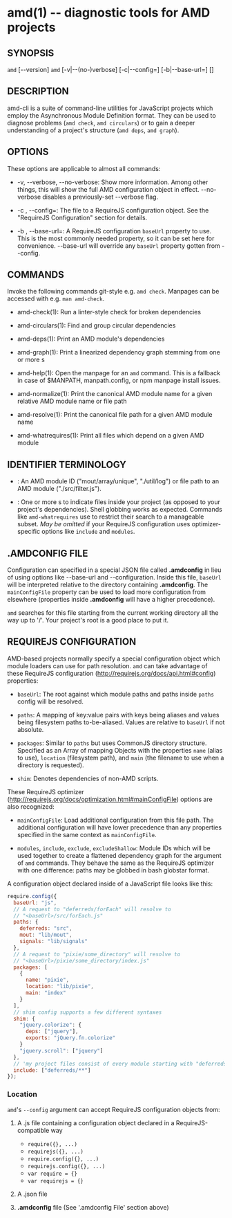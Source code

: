 amd(1) -- diagnostic tools for AMD projects
===========================================


SYNOPSIS
--------

`amd` [--version]
`amd` <command> [-v|--(no-)verbose] [-c|--config=<path>] [-b|--base-url=<url>]
      [<command-args>]


DESCRIPTION
-----------

amd-cli is a suite of command-line utilities for JavaScript projects which
employ the Asynchronous Module Definition format. They can be used to diagnose
problems (`amd check`, `amd circulars`) or to gain a deeper understanding of a
project's structure (`amd deps`, `amd graph`).


OPTIONS
-------

These options are applicable to almost all commands:

* -v, --verbose, --no-verbose:
  Show more information. Among other things, this will show the full AMD
  configuration object in effect. --no-verbose disables a previously-set
  --verbose flag.

* -c <path>, --config=<path>:
  The file <path> to a RequireJS configuration object. See the "RequireJS
  Configuration" section for details.

* -b <path>, --base-url=<path>:
  A RequireJS configuration `baseUrl` property to use. This is the most
  commonly needed property, so it can be set here for convenience. --base-url
  will override any `baseUrl` property gotten from --config.


COMMANDS
--------

Invoke the following commands git-style e.g. `amd check`. Manpages can be
accessed with e.g. `man amd-check`.

* amd-check(1):
  Run a linter-style check for broken dependencies

* amd-circulars(1):
  Find and group circular dependencies

* amd-deps(1):
  Print an AMD module's dependencies

* amd-graph(1):
  Print a linearized dependency graph stemming from one or more <module>s

* amd-help(1):
  Open the manpage for an `amd` command. This is a fallback in case of
  $MANPATH, manpath.config, or npm manpage install issues.

* amd-normalize(1):
  Print the canonical AMD module name for a given relative AMD module name or
  file path

* amd-resolve(1):
  Print the canonical file path for a given AMD module name

* amd-whatrequires(1):
  Print all files which depend on a given AMD module


IDENTIFIER TERMINOLOGY
----------------------

* <module>:
  An AMD module ID ("mout/array/unique", "./util/log") or file path to an AMD
  module ("./src/filter.js").

* <pool>:
  One or more <module>s to indicate files inside your project (as opposed to
  your project's dependencies). Shell globbing works as expected. Commands like
  `amd-whatrequires` use <pool> to restrict their search to a manageable
  subset. *May be omitted* if your RequireJS configuration uses
  optimizer-specific options like `include` and `modules`.


.AMDCONFIG FILE
---------------

Configuration can specified in a special JSON file called **.amdconfig** in
lieu of using options like --base-url and --configuration. Inside this file,
`baseUrl` will be interpreted relative to the directory containing
**.amdconfig**. The `mainConfigFile` property can be used to load more
configuration from elsewhere (properties inside **.amdconfig** will have a
higher precedence).

`amd` searches for this file starting from the current working directory all
the way up to '/'.  Your project's root is a good place to put it.


REQUIREJS CONFIGURATION
-----------------------

AMD-based projects normally specify a special configuration object which module
loaders can use for path resolution. `amd` can take advantage of these
RequireJS configuration (http://requirejs.org/docs/api.html#config) properties:

* `baseUrl`:
  The root against which module paths and paths inside `paths` config will be
  resolved.

* `paths`:
  A mapping of key:value pairs with keys being aliases and values being
  filesystem paths to-be-aliased. Values are relative to `baseUrl` if not
  absolute.

* `packages`:
  Similar to `paths` but uses CommonJS directory structure. Specified as an
  Array of mapping Objects with the properties `name` (alias to use),
  `location` (filesystem path), and `main` (the filename to use when a
  directory is requested).

* `shim`:
  Denotes dependencies of non-AMD scripts.

These RequireJS optimizer
(http://requirejs.org/docs/optimization.html#mainConfigFile) options are also
recognized:

* `mainConfigFile`:
  Load additional configuration from this file path. The additional
  configuration will have lower precedence than any properties specified in the
  same context as `mainConfigFile`.

* `modules`, `include`, `exclude`, `excludeShallow`:
  Module IDs which will be used together to create a flattened dependency graph
  for the <pool> argument of `amd` commands. They behave the same as the
  RequireJS optimizer with one difference: paths may be globbed in bash
  globstar format.

A configuration object declared inside of a JavaScript file looks like this:

```js
require.config({
  baseUrl: "js",
  // A request to "deferreds/forEach" will resolve to
  // "<baseUrl>/src/forEach.js"
  paths: {
    deferreds: "src",
    mout: "lib/mout",
    signals: "lib/signals"
  },
  // A request to "pixie/some_directory" will resolve to
  // "<baseUrl>/pixie/some_directory/index.js"
  packages: [
    {
      name: "pixie",
      location: "lib/pixie",
      main: "index"
    }
  ],
  // shim config supports a few different syntaxes
  shim: {
    "jquery.colorize": {
      deps: ["jquery"],
      exports: "jQuery.fn.colorize"
    }
    "jquery.scroll": ["jquery"]
  },
  // 'my project files consist of every module starting with "deferreds/"'
  include: ["deferreds/**"]
});
```

### Location

`amd`'s `--config` argument can accept RequireJS configuration objects
from:

1. A .js file containing a configuration object declared in a
   RequireJS-compatible way

    - `require({}, ...)`
    - `requirejs({}, ...)`
    - `require.config({}, ...)`
    - `requirejs.config({}, ...)`
    - `var require = {}`
    - `var requirejs = {}`

2. A .json file

3. **.amdconfig** file (See '.amdconfig File' section above)
